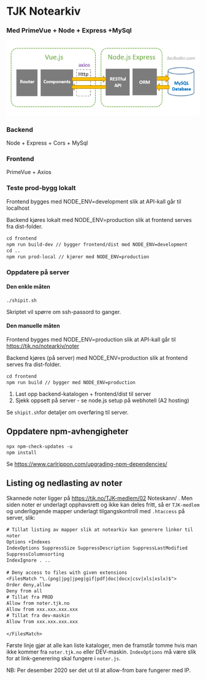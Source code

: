 # TJK Notearkiv
### Med PrimeVue + Node + Express +MySql
![alt text](vue-node-express-mysql-architecture.png "Architecture")

### Backend
Node + Express + Cors + MySql

### Frontend
PrimeVue + Axios

### Teste prod-bygg lokalt
Frontend bygges med NODE_ENV=development slik at API-kall går til localhost

Backend kjøres lokalt med NODE_ENV=production slik at frontend serves fra dist-folder.

    cd frontend
    npm run build-dev // bygger frontend/dist med NODE_ENV=development
    cd ..
    npm run prod-local // kjører med NODE_ENV=production

### Oppdatere på server

#### Den enkle måten
    ./shipit.sh
    
Skriptet vil spørre om ssh-passord to ganger.

#### Den manuelle måten

Frontend bygges med NODE_ENV=production slik at API-kall går til https://tjk.no/notearkiv/noter

Backend kjøres (på server) med NODE_ENV=production slik at frontend serves fra dist-folder.

    cd frontend
    npm run build // bygger med NODE_ENV=production

1. Last opp backend-katalogen + frontend/dist til server
1. Sjekk oppsett på server - se node.js setup på webhotell (A2 hosting)

Se `shipit.sh`for detaljer om overføring til server.

## Oppdatere npm-avhengigheter
    npx npm-check-updates -u
    npm install
    
Se https://www.carlrippon.com/upgrading-npm-dependencies/

## Listing og nedlasting av noter

Skannede noter ligger på https://tjk.no/TJK-medlem/02 Noteskann/ .
Men siden noter er underlagt opphavsrett og ikke kan deles fritt, så er `TJK-medlem`
og underliggende mapper underlagt tilgangskontroll med `.htaccess` på server, slik:

    # Tillat listing av mapper slik at notearkiv kan generere linker til noter
    Options +Indexes
    IndexOptions SuppressSize SuppressDescription SuppressLastModified SuppressColumnsorting
    IndexIgnore . ..
    
    # Deny access to files with given extensions
    <FilesMatch "\.(png|jpg|jpeg|gif|pdf|doc|docx|csv|xls|xslx)$">
    Order deny,allow
    Deny from all
    # Tillat fra PROD
    Allow from noter.tjk.no
    Allow from xxx.xxx.xxx.xxx
    # Tillat fra dev-maskin
    Allow from xxx.xxx.xxx.xxx
    
    </FilesMatch>
    
Første linje gjør at alle kan liste kataloger, men de framstår tomme hvis
man ikke kommer fra `noter.tjk.no` eller DEV-maskin.
`IndexOptions` må være slik for at link-generering skal fungere i `noter.js`.

NB: Per desember 2020 ser det ut til at allow-from bare fungerer med IP.
